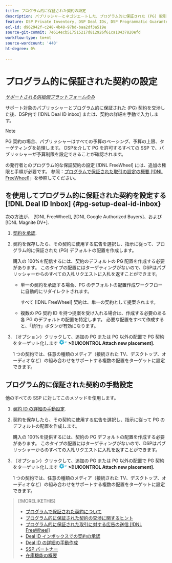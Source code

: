 ```yaml
---
title: プログラム的に保証された契約の設定
description: パブリッシャーとネゴシエートした、プログラム的に保証された (PG) 取引を設定する方法を説明します。
feature: DSP Private Inventory, DSP Deal IDs, DSP Programmatic Guaranteed Deals
exl-id: d962942f-c248-4b48-97bd-baa2df3a519e
source-git-commit: 7e614ecb517515217d812926f61ca10437820efd
workflow-type: tm+mt
source-wordcount: '440'
ht-degree: 0%

---
```


# プログラム的に保証された契約の設定

*[サポートされる供給側プラットフォームのみ](programmatic-guaranteed-about.md)*

サポート対象のパブリッシャーとプログラム的に保証された (PG) 契約を交渉した後、DSP内で [!DNL Deal ID inbox] または、契約の詳細を手動で入力します。

>[!NOTE]
>
> PG 契約の場合、パブリッシャーはすべての予算のペーシング、予算の上限、ターゲティングを処理します。 DSPを介して PG を許可するすべての SSP で、パブリッシャーが予算制限を設定できることが確認されます。
>
> の発行者とのプログラム的な保証契約の設定 [!DNL FreeWheel] には、追加の権限と手順が必要です。 参照：[プログラムで保証された取引の設定の概要 [!DNL FreeWheel]](freewheel-overview.md)」を参照してください。

## を使用してプログラム的に保証された契約を設定する [!DNL Deal ID Inbox] {#pg-setup-deal-id-inbox}

次の方法が、 [!DNL FreeWheel], [!DNL Google Authorized Buyers]、および [!DNL Magnite DV+].

1. [契約を承認](deal-id-inbox-accept.md).

1. 契約を保存したら、その契約に使用する広告を選択し、指示に従って、プログラム的に保証された (PG) デフォルトの配置を作成します。

   購入の 100%を配信するには、契約のデフォルトの PG 配置を作成する必要があります。 このタイプの配置にはターゲティングがないので、DSPはパブリッシャーからのすべての入札リクエストに入札を返すことができます。

   * 単一の契約を承認する場合、PG のデフォルトの配置作成ワークフローに自動的にリダイレクトされます。

      すべて [!DNL FreeWheel] 契約は、単一の契約として提案されます。

   * 複数の PG 契約 ID を持つ提案を受け入れる場合は、作成する必要のある各 PG のデフォルトの配置を特定します。 必要な配置をすべて作成すると、「続行」ボタンが有効になります。

1. （オプション）クリックして、追加の PG または PG 以外の配置で PG 契約をターゲット化します ![オプションメニュー](/help/dsp/assets/options-menu.png) **>[!UICONTROL Attach new placement]**.

   1 つの契約では、任意の種類のメディア（接続された TV、デスクトップ、オーディオなど）の組み合わせをサポートする複数の配置をターゲットに設定できます。

## プログラム的に保証された契約の手動設定

他のすべての SSP に対してこのメソッドを使用します。

1. [契約 ID の詳細の手動設定](deal-id-create.md).

1. 契約を保存したら、その契約に使用する広告を選択し、指示に従って PG のデフォルトの配置を作成します。

   購入の 100%を提供するには、契約の PG デフォルトの配置を作成する必要があります。 このタイプの配置にはターゲティングがないので、DSPはパブリッシャーからのすべての入札リクエストに入札を返すことができます。

1. （オプション）クリックして、追加の PG または PG 以外の配置で PG 契約をターゲット化します ![オプションメニュー](/help/dsp/assets/options-menu.png) **>[!UICONTROL Attach new placement]**.

   1 つの契約では、任意の種類のメディア（接続された TV、デスクトップ、オーディオなど）の組み合わせをサポートする複数の配置をターゲットに設定できます。

>[!MORELIKETHIS]
>
>* [プログラムで保証された契約について](programmatic-guaranteed-about.md)
>* [プログラム的に保証された契約の交渉に関するヒント](/help/dsp/inventory/programmatic-guaranteed-tips.md)
>* [プログラム的に保証された取引に対する広告の送信 [!DNL FreeWheel]](freewheel-submit.md)
>* [Deal ID インボックスでの契約の承認](deal-id-inbox-accept.md)
>* [Deal ID の詳細の手動作成](deal-id-create.md)
>* [SSP パートナー](ssp-partners.md)
>* [在庫機能の概要](inventory-overview.md)

